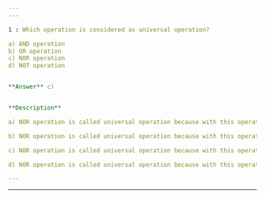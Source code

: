 ```yaml
---
---

1 : Which operation is considered as universal operation?

a) AND operation  
b) OR operation  
c) NOR operation  
d) NOT operation  


**Answer** c)


**Description**

a) NOR operation is called universal operation because with this operation you can make all other operations.

b) NOR operation is called universal operation because with this operation you can make all other operations.

c) NOR operation is called universal operation because with this operation you can make all other operations.

d) NOR operation is called universal operation because with this operation you can make all other operations.

---
```

---
